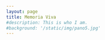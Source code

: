 ```yaml
---
layout: page
title: Memoria Viva
#description: This is who I am. 
#background: '/static/img/pano5.jpg'
---
```

